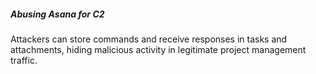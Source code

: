 ##### Abusing Asana for C2

Attackers can store commands and receive responses in tasks and attachments, hiding malicious activity in legitimate project management traffic.